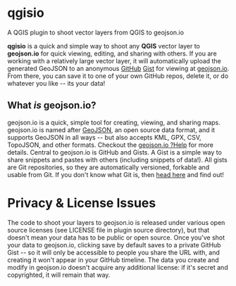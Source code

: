 qgisio
======

A QGIS plugin to shoot vector layers from QGIS to geojson.io

**qgisio** is a quick and simple way to shoot any **QGIS** vector layer to **geojson.io** for quick viewing, editing, and sharing with others. If you are working with a relatively large vector layer, it will automatically upload the generated GeoJSON to an anonymous [GitHub](https://github.com/) [Gist](https://gist.github.com) for viewing at [geojson.io](http://geojson.io/). From there, you can save it to one of your own GitHub repos, delete it, or do whatever you like -- its your data!

What *is* geojson.io?
---------------------

geojson.io is a quick, simple tool for creating, viewing, and sharing maps. geojson.io is named after [GeoJSON](http://geojson.org/), an open source data format, and it supports GeoJSON in all ways -- but also accepts KML, GPX, CSV, TopoJSON, and other formats. Checkout the [geojson.io ?Help](http://geojson.io/) for more details. Central to geojson.io is GitHub and Gists. A Gist is a simple way to share snippets and pastes with others (including snippets of data!). All gists are Git repositories, so they are automatically versioned, forkable and usable from Git. If you don't know what Git is, then [head here](http://git-scm.com/) and find out!

Privacy & License Issues
========================

The code to shoot your layers to geojson.io is released under various open source licenses (see LICENSE file in plugin source directory), but that doesn't mean your data has to be public or open source. Once you've shot your data to geojson.io, clicking save by default saves to a private GitHub Gist -- so it will only be accessible to people you share the URL with, and creating it won't appear in your GitHub timeline.
The data you create and modify in geojson.io doesn't acquire any additional license: if it's secret and copyrighted, it will remain that way.